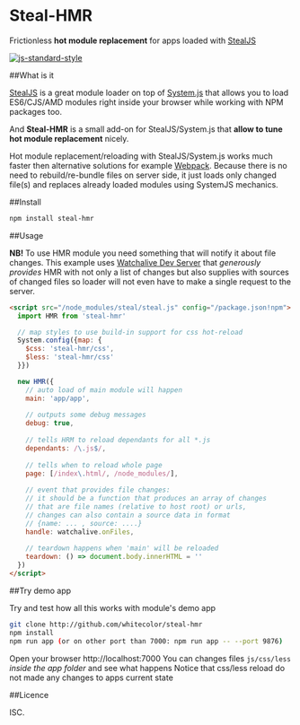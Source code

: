 # Steal-HMR

Frictionless **hot module replacement** for apps loaded with [StealJS](https://github.com/stealjs/steal)

[![js-standard-style](https://img.shields.io/badge/code%20style-standard-brightgreen.svg)](http://standardjs.com/)

##What is it

[StealJS](https://github.com/stealjs/steal) is a great module loader on top of [System.js](https://github.com/systemjs/systemjs)
that allows you to load ES6/CJS/AMD modules right inside your browser while working with NPM packages too.

And **Steal-HMR** is a small add-on for StealJS/System.js that **allow to tune hot module replacement** nicely.

Hot module replacement/reloading with StealJS/System.js works much faster then alternative solutions 
for example [Webpack](https://github.com/webpack/webpack). Because there is no need to rebuild/re-bundle files on server side, 
it just loads only changed file(s) and replaces already loaded modules using SystemJS mechanics.

##Install

```bash
npm install steal-hmr
```

##Usage

**NB!** To use HMR module you need something that will notify it about file changes.
This example uses [Watchalive Dev Server](https://github.com/whitecolor/watchalive)
that *generously provides* HMR with not only a list of changes but also supplies with 
sources of changed files so loader will not even have to make a single request to the server.

```html
<script src="/node_modules/steal/steal.js" config="/package.json!npm">
  import HMR from 'steal-hmr'

  // map styles to use build-in support for css hot-reload
  System.config({map: {
    $css: 'steal-hmr/css',
    $less: 'steal-hmr/css'
  }})

  new HMR({
    // auto load of main module will happen
    main: 'app/app',
    
    // outputs some debug messages
    debug: true,
    
    // tells HRM to reload dependants for all *.js
    dependants: /\.js$/,
        
    // tells when to reload whole page
    page: [/index\.html/, /node_modules/],
    
    // event that provides file changes: 
    // it should be a function that produces an array of changes 
    // that are file names (relative to host root) or urls,  
    // changes can also contain a source data in format 
    // {name: ... , source: ....}
    handle: watchalive.onFiles,
    
    // teardown happens when 'main' will be reloaded
    teardown: () => document.body.innerHTML = ''
  })
</script> 
```

##Try demo app

Try and test how all this works with module's demo app
```bash
git clone http://github.com/whitecolor/steal-hmr
npm install
npm run app (or on other port than 7000: npm run app -- --port 9876)
```
Open your browser http://localhost:7000
You can changes files `js/css/less` *inside the app folder* and see what happens
Notice that css/less reload do not made any changes to apps current state

##Licence

ISC.